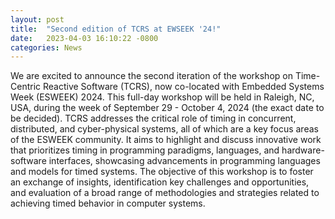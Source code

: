 ```yaml
---
layout: post
title:  "Second edition of TCRS at EWSEEK '24!"
date:   2023-04-03 16:10:22 -0800
categories: News
---
```

We are excited to announce the second iteration of the workshop on Time-Centric Reactive Software (TCRS), now co-located with Embedded Systems Week (ESWEEK) 2024. This full-day workshop will be held in Raleigh, NC, USA, during the week of September 29 - October 4, 2024 (the exact date to be decided). TCRS addresses the critical role of timing in concurrent, distributed, and cyber-physical systems, all of which are a key focus areas of the ESWEEK community. It aims to highlight and discuss innovative work that prioritizes timing in programming paradigms, languages, and hardware-software interfaces, showcasing advancements in programming languages and models for timed systems. The objective of this workshop is to foster an exchange of insights, identification key challenges and opportunities, and evaluation of a broad range of methodologies and strategies related to achieving timed behavior in computer systems.

